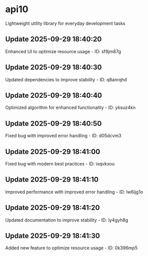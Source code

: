# api10
Lightweight utility library for everyday development tasks

## Update 2025-09-29 18:40:20
Enhanced UI to optimize resource usage - ID: sf9jm87g


## Update 2025-09-29 18:40:30
Updated dependencies to improve stability - ID: q8anrqhd


## Update 2025-09-29 18:40:40
Optimized algorithm for enhanced functionality - ID: yksuz4kn


## Update 2025-09-29 18:40:50
Fixed bug with improved error handling - ID: d05dcvm3


## Update 2025-09-29 18:41:00
Fixed bug with modern best practices - ID: ixqvkxou


## Update 2025-09-29 18:41:10
Improved performance with improved error handling - ID: lw6ijg1o


## Update 2025-09-29 18:41:20
Updated documentation to improve stability - ID: iy4gyh8g


## Update 2025-09-29 18:41:30
Added new feature to optimize resource usage - ID: 0k396mp5

